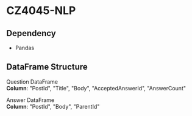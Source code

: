 # CZ4045-NLP

## Dependency
* Pandas

## DataFrame Structure  
Question DataFrame  
**Column**: "PostId", "Title", "Body", "AcceptedAnswerId", "AnswerCount"

Answer DataFrame  
**Column**: "PostId", "Body", "ParentId"
